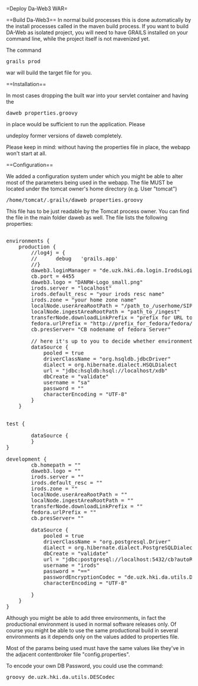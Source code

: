 =Deploy Da-Web3 WAR=

==Build Da-Web3==
In normal build processes this is done automatically by the install processes called in
the maven build process. If you want to build DA-Web as isolated project, you will need 
to have GRAILS installed on your command line, while the project itself is not mavenized 
yet. 

The command 
<pre>grails prod</pre>
war will build the target file for you. 

==Installation==

In most cases dropping the built war into your servlet container and having the 
<pre>daweb_properties.groovy</pre> in place would be sufficient to run the application. Please
undeploy former versions of daweb completely. 

Please keep in mind: without having the properties file in place, the webapp won't start 
at all. 

==Configuration== 

We added a configuration system under which you might be able to alter most of the 
parameters being used in the webapp. 
The file MUST be located under the tomcat owner's home directory (e.g. User "tomcat")
<pre>
/home/tomcat/.grails/daweb_properties.groovy
</pre>
This file has to be just readable by the Tomcat process owner. 
You can find the file in the main folder daweb as well. The file lists the following properties:
<pre>
 
environments {
	production {
		//log4j = {
		//		debug   'grails.app'
		//}
		daweb3.loginManager = "de.uzk.hki.da.login.IrodsLogin"
		cb.port = 4455
		daweb3.logo = "DANRW-Logo_small.png"
		irods.server = "localhost"
		irods.default_resc = "your irods resc name"
		irods.zone = "your home zone name"
		localNode.userAreaRootPath = "/path_to_/userhome/SIP"
		localNode.ingestAreaRootPath = "path_to_/ingest"
		transferNode.downloadLinkPrefix = "prefix for URL to download DIP"
		fedora.urlPrefix = "http://prefix_for_fedora/fedora/objects/"
		cb.presServer= "CB nodename of fedora Server"
		
		// here it's up to you to decide whether environment you want to use:
		dataSource {
			pooled = true
			driverClassName = "org.hsqldb.jdbcDriver"
			dialect = org.hibernate.dialect.HSQLDialect
			url = "jdbc:hsqldb:hsql://localhost/xdb"
			dbCreate = "validate"
			username = "sa"
			password = ""
			characterEncoding = "UTF-8"
		}
	}


test {
			
		dataSource {
		}
}

development {		
		cb.homepath = ""
		daweb3.logo = ""
		irods.server = ""
		irods.default_resc = ""
		irods.zone = ""
		localNode.userAreaRootPath = ""
		localNode.ingestAreaRootPath = ""
		transferNode.downloadLinkPrefix = ""
		fedora.urlPrefix = ""
		cb.presServer= ""
		
		dataSource {
			pooled = true
			driverClassName = "org.postgresql.Driver"
			dialect = org.hibernate.dialect.PostgreSQLDialect
			dbCreate = "validate"
			url = "jdbc:postgresql://localhost:5432/cb?autoReconnect=true"
			username = "irods"
			password = "=="
			passwordEncryptionCodec = "de.uzk.hki.da.utils.DESCodec"
			characterEncoding = "UTF-8"
		
		}
	}
}
</pre> 

Although you might be able to add three environments, in fact the productional environment 
is used in normal software releases only. Of course you might be able to use the same productional
build in several environments as it depends only on the values added to properties file. 

Most of the params being used must have the same values like they've in the adjacent contentbroker
file "config.properties". 

To encode your own DB Password, you could use the command:

<pre>
groovy de.uzk.hki.da.utils.DESCodec <your_password>
</Pre>   